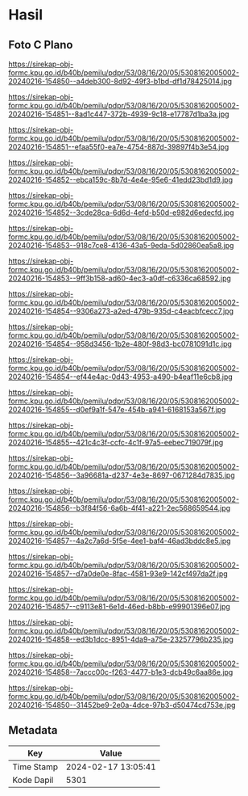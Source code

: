# Hasil

## Foto C Plano

https://sirekap-obj-formc.kpu.go.id/b40b/pemilu/pdpr/53/08/16/20/05/5308162005002-20240216-154850--a4deb300-8d92-49f3-b1bd-df1d78425014.jpg

https://sirekap-obj-formc.kpu.go.id/b40b/pemilu/pdpr/53/08/16/20/05/5308162005002-20240216-154851--8ad1c447-372b-4939-9c18-e17787d1ba3a.jpg

https://sirekap-obj-formc.kpu.go.id/b40b/pemilu/pdpr/53/08/16/20/05/5308162005002-20240216-154851--efaa55f0-ea7e-4754-887d-39897f4b3e54.jpg

https://sirekap-obj-formc.kpu.go.id/b40b/pemilu/pdpr/53/08/16/20/05/5308162005002-20240216-154852--ebca159c-8b7d-4e4e-95e6-41edd23bd1d9.jpg

https://sirekap-obj-formc.kpu.go.id/b40b/pemilu/pdpr/53/08/16/20/05/5308162005002-20240216-154852--3cde28ca-6d6d-4efd-b50d-e982d6edecfd.jpg

https://sirekap-obj-formc.kpu.go.id/b40b/pemilu/pdpr/53/08/16/20/05/5308162005002-20240216-154853--918c7ce8-4136-43a5-9eda-5d02860ea5a8.jpg

https://sirekap-obj-formc.kpu.go.id/b40b/pemilu/pdpr/53/08/16/20/05/5308162005002-20240216-154853--9ff3b158-ad60-4ec3-a0df-c6336ca68592.jpg

https://sirekap-obj-formc.kpu.go.id/b40b/pemilu/pdpr/53/08/16/20/05/5308162005002-20240216-154854--9306a273-a2ed-479b-935d-c4eacbfcecc7.jpg

https://sirekap-obj-formc.kpu.go.id/b40b/pemilu/pdpr/53/08/16/20/05/5308162005002-20240216-154854--958d3456-1b2e-480f-98d3-bc0781091d1c.jpg

https://sirekap-obj-formc.kpu.go.id/b40b/pemilu/pdpr/53/08/16/20/05/5308162005002-20240216-154854--ef44e4ac-0d43-4953-a490-b4eaf11e6cb8.jpg

https://sirekap-obj-formc.kpu.go.id/b40b/pemilu/pdpr/53/08/16/20/05/5308162005002-20240216-154855--d0ef9a1f-547e-454b-a941-6168153a567f.jpg

https://sirekap-obj-formc.kpu.go.id/b40b/pemilu/pdpr/53/08/16/20/05/5308162005002-20240216-154855--421c4c3f-ccfc-4c1f-97a5-eebec719079f.jpg

https://sirekap-obj-formc.kpu.go.id/b40b/pemilu/pdpr/53/08/16/20/05/5308162005002-20240216-154856--3a96681a-d237-4e3e-8697-0671284d7835.jpg

https://sirekap-obj-formc.kpu.go.id/b40b/pemilu/pdpr/53/08/16/20/05/5308162005002-20240216-154856--b3f84f56-6a6b-4f41-a221-2ec568659544.jpg

https://sirekap-obj-formc.kpu.go.id/b40b/pemilu/pdpr/53/08/16/20/05/5308162005002-20240216-154857--4a2c7a6d-5f5e-4ee1-baf4-46ad3bddc8e5.jpg

https://sirekap-obj-formc.kpu.go.id/b40b/pemilu/pdpr/53/08/16/20/05/5308162005002-20240216-154857--d7a0de0e-8fac-4581-93e9-142cf497da2f.jpg

https://sirekap-obj-formc.kpu.go.id/b40b/pemilu/pdpr/53/08/16/20/05/5308162005002-20240216-154857--c9113e81-6e1d-46ed-b8bb-e99901396e07.jpg

https://sirekap-obj-formc.kpu.go.id/b40b/pemilu/pdpr/53/08/16/20/05/5308162005002-20240216-154858--ed3b1dcc-8951-4da9-a75e-23257796b235.jpg

https://sirekap-obj-formc.kpu.go.id/b40b/pemilu/pdpr/53/08/16/20/05/5308162005002-20240216-154858--7accc00c-f263-4477-b1e3-dcb49c6aa86e.jpg

https://sirekap-obj-formc.kpu.go.id/b40b/pemilu/pdpr/53/08/16/20/05/5308162005002-20240216-154850--31452be9-2e0a-4dce-97b3-d50474cd753e.jpg


## Metadata

| Key        | Value               |
| ---------- | ------------------- |
| Time Stamp | 2024-02-17 13:05:41 |
| Kode Dapil | 5301                |



